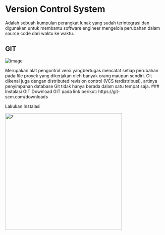 # Version Control System
Adalah sebuah kumpulan perangkat lunak yang sudah terintegrasi dan digunakan untuk membantu software engineer mengelola perubahan dalam source code dari waktu ke waktu.

## GIT
![image](https://user-images.githubusercontent.com/92708806/138216394-3c7dbb0c-c5b4-4a1d-a7af-bb089865a823.png)
<p>Merupakan alat pengontrol versi yangbertugas mencatat setiap perubahan pada file proyek yang dikerjakan oleh banyak orang maupun sendiri. Git dikenal juga dengan distributed revision control (VCS terdistribusi), artinya penyimpanan database Git tidak hanya berada dalam satu tempat saja.
### Instalasi GIT
Download GIT pada link berikut:
  https://git-scm.com/downloads
  
Lakukan Instalasi
<P> <img width="377" alt="2" src="https://user-images.githubusercontent.com/92708806/138219445-3b4b7113-0331-4f1e-af6d-b1e7a518121f.PNG">

